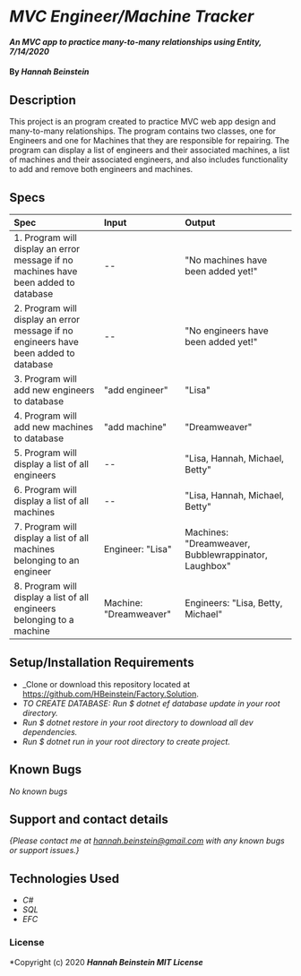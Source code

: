 # _MVC Engineer/Machine Tracker_

#### _An MVC app to practice many-to-many relationships using Entity, 7/14/2020_

#### By _**Hannah Beinstein**_

## Description

This project is an program created to practice MVC web app design and many-to-many relationships. The program contains two classes, one for Engineers and one for Machines that they are responsible for repairing. The program can display a list of engineers and their associated machines, a list of machines and their associated engineers, and also includes functionality to add and remove both engineers and machines.

## Specs

| Spec | Input | Output |
| :-------------      | :------------- | :------------- |
| 1. Program will display an error message if no machines have been added to database | -- | "No machines have been added yet!" |
| 2. Program will display an error message if no engineers have been added to database | -- | "No engineers have been added yet!" |
| 3. Program will add new engineers to database | "add engineer" | "Lisa" |
| 4. Program will add new machines to database | "add machine" | "Dreamweaver" |
| 5. Program will display a list of all engineers | -- | "Lisa, Hannah, Michael, Betty" |
| 6. Program will display a list of all machines | -- | "Lisa, Hannah, Michael, Betty" |
| 7. Program will display a list of all machines belonging to an engineer | Engineer: "Lisa" | Machines: "Dreamweaver, Bubblewrappinator, Laughbox" |
| 8. Program will display a list of all engineers belonging to a machine | Machine: "Dreamweaver" | Engineers: "Lisa, Betty, Michael" |

## Setup/Installation Requirements

* _Clone or download this repository located at https://github.com/HBeinstein/Factory.Solution.
* _TO CREATE DATABASE: Run $ dotnet ef database update in your root directory._
* _Run $ dotnet restore in your root directory to download all dev dependencies._
* _Run $ dotnet run in your root directory to create project._

## Known Bugs

_No known bugs_

## Support and contact details

_{Please contact me at hannah.beinstein@gmail.com with any known bugs or support issues.}_

## Technologies Used

* _C#_
* _SQL_
* _EFC_

### License

*Copyright (c) 2020 **_Hannah Beinstein MIT License_**